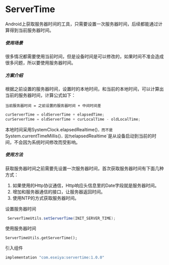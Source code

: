 # ServerTime

Android上获取服务器时间的工具，只需要设置一次服务器时间，后续都能通过计算得到当前服务器时间。

##### 使用场景

很多情况都需要使用当前时间，但是设备时间是可以修改的，如果时间不准会造成很多问题，所以要使用服务器时间。

##### 方案介绍

根据之前设置的服务器时间，设置时的本地时间，和当前的本地时间，可以计算出当前的服务器时间，计算公式如下：

```
当前服务器时间 = 之前设置的服务器时间 + 中间时间差
```

```java
curServerTime = oldServerTime + elapsedTime;
curServerTime = oldServerTime + curLocalTime - oldLocalTime;
```

本地时间采用SystemClock.elapsedRealtime()`，而不是`System.currentTimeMillis()`，因为`elapsedRealtime`是从设备启动到当前的时间，不会因为系统时间修改而受影响。

##### 使用方法

获取服务器时间之前需要先设置一次服务器时间，首次获取服务器时间有下面几种方式：

1. 如果使用的Http协议通信，Http响应头信息里的Date字段就是服务器时间。
2. 增加和服务器通信的接口，让服务器返回时间。
3. 使用NTP的方式获取服务器时间。

设置服务器时间

```java
 ServerTimeUtils.setServerTime(INIT_SERVER_TIME);
```

使用服务器时间

```
ServerTimeUtils.getServerTime();
```

引入组件

```groovy
implementation "com.eseiya:servertime:1.0.0"
```

